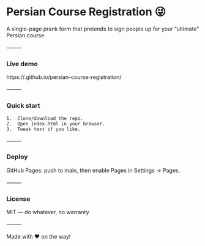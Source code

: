 # Persian Course Registration 😜

A single-page prank form that pretends to sign people up for your “ultimate” Persian course.

⸻

### Live demo

 https://<your-username>.github.io/persian-course-registration/

⸻

### Quick start

	1.	Clone/download the repo.
	2.	Open index.html in your browser.
	3.	Tweak text if you like.

⸻

### Deploy

 GitHub Pages: push to main, then enable Pages in Settings → Pages.

⸻

### License

 MIT — do whatever, no warranty.

⸻

Made with ❤️ on the way!